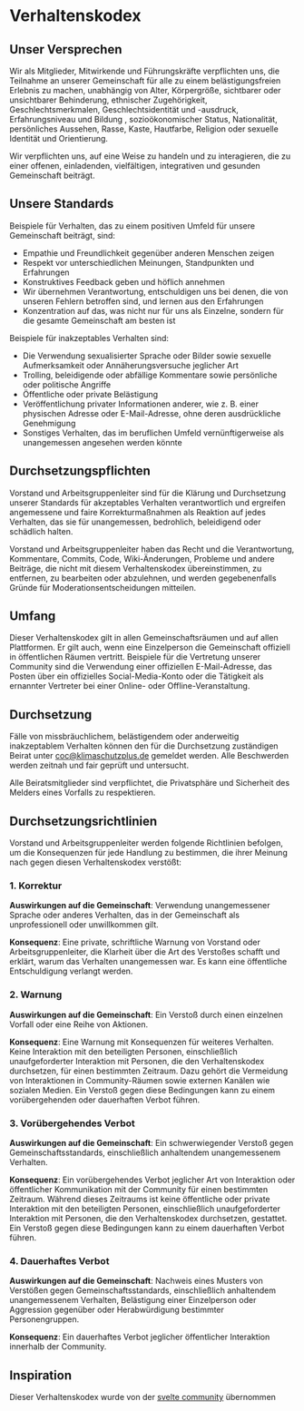 # Verhaltenskodex

## Unser Versprechen

Wir als Mitglieder, Mitwirkende und Führungskräfte verpflichten uns, die Teilnahme an unserer Gemeinschaft für alle zu einem belästigungsfreien Erlebnis zu machen, unabhängig von Alter, Körpergröße, sichtbarer oder unsichtbarer Behinderung, ethnischer Zugehörigkeit, Geschlechtsmerkmalen, Geschlechtsidentität und -ausdruck, Erfahrungsniveau und Bildung , sozioökonomischer Status, Nationalität, persönliches Aussehen, Rasse, Kaste, Hautfarbe, Religion oder sexuelle Identität und Orientierung.

Wir verpflichten uns, auf eine Weise zu handeln und zu interagieren, die zu einer offenen, einladenden, vielfältigen, integrativen und gesunden Gemeinschaft beiträgt.

## Unsere Standards

Beispiele für Verhalten, das zu einem positiven Umfeld für unsere Gemeinschaft beiträgt, sind:

* Empathie und Freundlichkeit gegenüber anderen Menschen zeigen
* Respekt vor unterschiedlichen Meinungen, Standpunkten und Erfahrungen
* Konstruktives Feedback geben und höflich annehmen
* Wir übernehmen Verantwortung, entschuldigen uns bei denen, die von unseren Fehlern betroffen sind, und lernen aus den Erfahrungen
* Konzentration auf das, was nicht nur für uns als Einzelne, sondern für die gesamte Gemeinschaft am besten ist

Beispiele für inakzeptables Verhalten sind:

* Die Verwendung sexualisierter Sprache oder Bilder sowie sexuelle Aufmerksamkeit oder Annäherungsversuche jeglicher Art
* Trolling, beleidigende oder abfällige Kommentare sowie persönliche oder politische Angriffe
* Öffentliche oder private Belästigung
* Veröffentlichung privater Informationen anderer, wie z. B. einer physischen Adresse oder E-Mail-Adresse, ohne deren ausdrückliche Genehmigung
* Sonstiges Verhalten, das im beruflichen Umfeld vernünftigerweise als unangemessen angesehen werden könnte

## Durchsetzungspflichten

Vorstand und Arbeitsgruppenleiter sind für die Klärung und Durchsetzung unserer Standards für akzeptables Verhalten verantwortlich und ergreifen angemessene und faire Korrekturmaßnahmen als Reaktion auf jedes Verhalten, das sie für unangemessen, bedrohlich, beleidigend oder schädlich halten.

Vorstand und Arbeitsgruppenleiter haben das Recht und die Verantwortung, Kommentare, Commits, Code, Wiki-Änderungen, Probleme und andere Beiträge, die nicht mit diesem Verhaltenskodex übereinstimmen, zu entfernen, zu bearbeiten oder abzulehnen, und werden gegebenenfalls Gründe für Moderationsentscheidungen mitteilen.

## Umfang

Dieser Verhaltenskodex gilt in allen Gemeinschaftsräumen und auf allen Plattformen. Er gilt auch, wenn eine Einzelperson die Gemeinschaft offiziell in öffentlichen Räumen vertritt. Beispiele für die Vertretung unserer Community sind die Verwendung einer offiziellen E-Mail-Adresse, das Posten über ein offizielles Social-Media-Konto oder die Tätigkeit als ernannter Vertreter bei einer Online- oder Offline-Veranstaltung.

## Durchsetzung

Fälle von missbräuchlichem, belästigendem oder anderweitig inakzeptablem Verhalten können den für die Durchsetzung zuständigen Beirat unter coc@klimaschutzplus.de gemeldet werden. Alle Beschwerden werden zeitnah und fair geprüft und untersucht.

Alle Beiratsmitglieder sind verpflichtet, die Privatsphäre und Sicherheit des Melders eines Vorfalls zu respektieren.

## Durchsetzungsrichtlinien

Vorstand und Arbeitsgruppenleiter werden folgende Richtlinien befolgen, um die Konsequenzen für jede Handlung zu bestimmen, die ihrer Meinung nach gegen diesen Verhaltenskodex verstößt:

### 1. Korrektur

**Auswirkungen auf die Gemeinschaft**: Verwendung unangemessener Sprache oder anderes Verhalten, das in der Gemeinschaft als unprofessionell oder unwillkommen gilt.

**Konsequenz**: Eine private, schriftliche Warnung von Vorstand oder Arbeitsgruppenleiter, die Klarheit über die Art des Verstoßes schafft und erklärt, warum das Verhalten unangemessen war. Es kann eine öffentliche Entschuldigung verlangt werden.

### 2. Warnung

**Auswirkungen auf die Gemeinschaft**: Ein Verstoß durch einen einzelnen Vorfall oder eine Reihe von Aktionen.

**Konsequenz**: Eine Warnung mit Konsequenzen für weiteres Verhalten. Keine Interaktion mit den beteiligten Personen, einschließlich unaufgeforderter Interaktion mit Personen, die den Verhaltenskodex durchsetzen, für einen bestimmten Zeitraum. Dazu gehört die Vermeidung von Interaktionen in Community-Räumen sowie externen Kanälen wie sozialen Medien. Ein Verstoß gegen diese Bedingungen kann zu einem vorübergehenden oder dauerhaften Verbot führen.

### 3. Vorübergehendes Verbot

**Auswirkungen auf die Gemeinschaft**: Ein schwerwiegender Verstoß gegen Gemeinschaftsstandards, einschließlich anhaltendem unangemessenem Verhalten.

**Konsequenz**: Ein vorübergehendes Verbot jeglicher Art von Interaktion oder öffentlicher Kommunikation mit der Community für einen bestimmten Zeitraum. Während dieses Zeitraums ist keine öffentliche oder private Interaktion mit den beteiligten Personen, einschließlich unaufgeforderter Interaktion mit Personen, die den Verhaltenskodex durchsetzen, gestattet. Ein Verstoß gegen diese Bedingungen kann zu einem dauerhaften Verbot führen.

### 4. Dauerhaftes Verbot

**Auswirkungen auf die Gemeinschaft**: Nachweis eines Musters von Verstößen gegen Gemeinschaftsstandards, einschließlich anhaltendem unangemessenem Verhalten, Belästigung einer Einzelperson oder Aggression gegenüber oder Herabwürdigung bestimmter Personengruppen.

**Konsequenz**: Ein dauerhaftes Verbot jeglicher öffentlicher Interaktion innerhalb der Community.

## Inspiration
Dieser Verhaltenskodex wurde von der [svelte community](https://github.com/sveltejs/community/tree/main) übernommen
